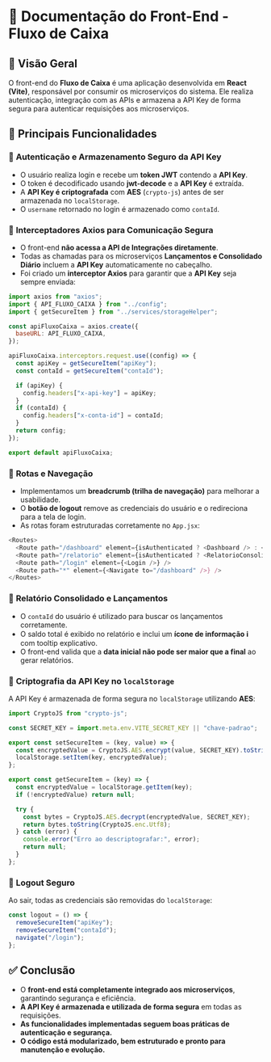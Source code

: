 # 📄 Documentação do Front-End - Fluxo de Caixa

## 📝 **Visão Geral**

O front-end do **Fluxo de Caixa** é uma aplicação desenvolvida em **React (Vite)**, responsável por consumir os microserviços do sistema. Ele realiza autenticação, integração com as APIs e armazena a API Key de forma segura para autenticar requisições aos microserviços.

## 📌 **Principais Funcionalidades**

### 🔹 **Autenticação e Armazenamento Seguro da API Key**

- O usuário realiza login e recebe um **token JWT** contendo a **API Key**.
- O token é decodificado usando **jwt-decode** e a **API Key** é extraída.
- A **API Key é criptografada** com **AES** (`crypto-js`) antes de ser armazenada no `localStorage`.
- O `username` retornado no login é armazenado como `contaId`.

### 🔹 **Interceptadores Axios para Comunicação Segura**

- O front-end **não acessa a API de Integrações diretamente**.
- Todas as chamadas para os microserviços **Lançamentos e Consolidado Diário** incluem a **API Key** automaticamente no cabeçalho.
- Foi criado um **interceptor Axios** para garantir que a **API Key** seja sempre enviada:

```javascript
import axios from "axios";
import { API_FLUXO_CAIXA } from "../config";
import { getSecureItem } from "../services/storageHelper";

const apiFluxoCaixa = axios.create({
  baseURL: API_FLUXO_CAIXA,
});

apiFluxoCaixa.interceptors.request.use((config) => {
  const apiKey = getSecureItem("apiKey");
  const contaId = getSecureItem("contaId");

  if (apiKey) {
    config.headers["x-api-key"] = apiKey;
  }
  if (contaId) {
    config.headers["x-conta-id"] = contaId;
  }
  return config;
});

export default apiFluxoCaixa;
```

### 🔹 **Rotas e Navegação**

- Implementamos um **breadcrumb (trilha de navegação)** para melhorar a usabilidade.
- O **botão de logout** remove as credenciais do usuário e o redireciona para a tela de login.
- As rotas foram estruturadas corretamente no `App.jsx`:

```javascript
<Routes>
  <Route path="/dashboard" element={isAuthenticated ? <Dashboard /> : <Navigate to="/login" />} />
  <Route path="/relatorio" element={isAuthenticated ? <RelatorioConsolidado /> : <Navigate to="/login" />} />
  <Route path="/login" element={<Login />} />
  <Route path="*" element={<Navigate to="/dashboard" />} />
</Routes>
```

### 🔹 **Relatório Consolidado e Lançamentos**

- O `contaId` do usuário é utilizado para buscar os lançamentos corretamente.
- O saldo total é exibido no relatório e inclui um **ícone de informação ℹ️** com tooltip explicativo.
- O front-end valida que a **data inicial não pode ser maior que a final** ao gerar relatórios.

### 🔹 **Criptografia da API Key no `localStorage`**

A API Key é armazenada de forma segura no `localStorage` utilizando **AES**:

```javascript
import CryptoJS from "crypto-js";

const SECRET_KEY = import.meta.env.VITE_SECRET_KEY || "chave-padrao";

export const setSecureItem = (key, value) => {
  const encryptedValue = CryptoJS.AES.encrypt(value, SECRET_KEY).toString();
  localStorage.setItem(key, encryptedValue);
};

export const getSecureItem = (key) => {
  const encryptedValue = localStorage.getItem(key);
  if (!encryptedValue) return null;

  try {
    const bytes = CryptoJS.AES.decrypt(encryptedValue, SECRET_KEY);
    return bytes.toString(CryptoJS.enc.Utf8);
  } catch (error) {
    console.error("Erro ao descriptografar:", error);
    return null;
  }
};
```

### 🔹 **Logout Seguro**

Ao sair, todas as credenciais são removidas do `localStorage`:

```javascript
const logout = () => {
  removeSecureItem("apiKey");
  removeSecureItem("contaId");
  navigate("/login");
};
```

## ✅ **Conclusão**

- O **front-end está completamente integrado aos microserviços**, garantindo segurança e eficiência.
- **A API Key é armazenada e utilizada de forma segura** em todas as requisições.
- **As funcionalidades implementadas seguem boas práticas de autenticação e segurança.**
- **O código está modularizado, bem estruturado e pronto para manutenção e evolução.**